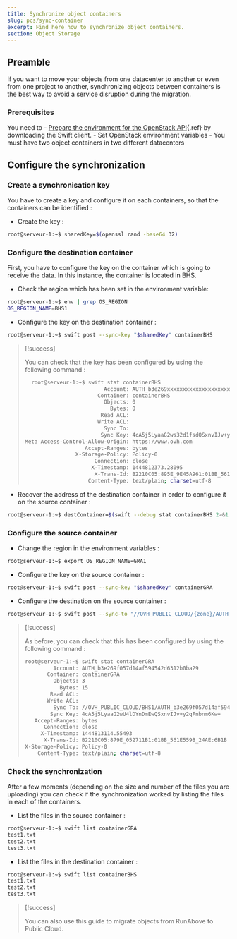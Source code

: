 ```yaml
---
title: Synchronize object containers
slug: pcs/sync-container
excerpt: Find here how to synchronize object containers.
section: Object Storage
---
```



## Preamble
If you want to move your objects from one datacenter to another or even from one project to another, synchronizing objects between containers is the best way to avoid a service disruption during the migration.


### Prerequisites
You need to -  [Prepare the environment for the OpenStack API](../platform/public-cloud/prepare_the_environment_for_using_the_openstack_api/guide.en-asia.md){.ref} by downloading the Swift client. -  Set OpenStack environment variables -  You must have two object containers in two different datacenters


## Configure the synchronization

### Create a synchronisation key
You have to create a key and configure it on each containers, so that the containers can be identified :

- Create the key :


```bash
root@serveur-1:~$ sharedKey=$(openssl rand -base64 32)
```


### Configure the destination container
First, you have to configure the key on the container which is going to receive the data. In this instance, the container is located in BHS.

- Check the region which has been set in the environment variable:


```bash
root@serveur-1:~$ env | grep OS_REGION
OS_REGION_NAME=BHS1
```

- Configure the key on the destination container :


```bash
root@serveur-1:~$ swift post --sync-key "$sharedKey" containerBHS
```



> [!success]
>
> You can check that the key has been configured by using the following command :
> 
> ```bash
>   root@serveur-1:~$ swift stat containerBHS
>                          Account: AUTH_b3e269xxxxxxxxxxxxxxxxxxxx2b0ba29
>                        Container: containerBHS
>                          Objects: 0
>                            Bytes: 0
>                         Read ACL:
>                        Write ACL:
>                          Sync To:
>                         Sync Key: 4cA5j5LyaaG2ws32d1fsdQSxnvIJv+y2qFnbnm6Kw=
> Meta Access-Control-Allow-Origin: https://www.ovh.com
>                    Accept-Ranges: bytes
>                 X-Storage-Policy: Policy-0
>                       Connection: close
>                      X-Timestamp: 1444812373.28095
>                       X-Trans-Id: B2210C05:895E_9E45A961:01BB_561E52E1_16A3:5298
>                     Content-Type: text/plain; charset=utf-8
> ```
>
- Recover the address of the destination container in order to configure it on the source container :


```bash
root@serveur-1:~$ destContainer=$(swift --debug stat containerBHS 2>&1 | grep 'curl -i.*storage' | awk '{ print $4 }')
```


### Configure the source container
- Change the region in the environment variables :


```bash
root@serveur-1:~$ export OS_REGION_NAME=GRA1
```

- Configure the key on the source container :


```bash
root@serveur-1:~$ swift post --sync-key "$sharedKey" containerGRA
```

- Configure the destination on the source container :


```bash
root@serveur-1:~$ swift post --sync-to "//OVH_PUBLIC_CLOUD/{zone}/AUTH_account/containerDest" containerGRA
```



> [!success]
>
> As before, you can check that this has been configured by using the following command :
> 
> ```bash
> root@serveur-1:~$ swift stat containerGRA
>          Account: AUTH_b3e269f057d14af594542d6312b0ba29
>        Container: containerGRA
>          Objects: 3
>            Bytes: 15
>         Read ACL:
>        Write ACL:
>          Sync To: //OVH_PUBLIC_CLOUD/BHS1/AUTH_b3e269f057d14af594542d6312b0ba29/containerBHS
>         Sync Key: 4cA5j5LyaaG2wU4lDYnDmEwQSxnvIJv+y2qFnbnm6Kw=
>    Accept-Ranges: bytes
>       Connection: close
>      X-Timestamp: 1444813114.55493
>       X-Trans-Id: B2210C05:879E_052711B1:01BB_561E559B_24AE:6B1B
> X-Storage-Policy: Policy-0
>     Content-Type: text/plain; charset=utf-8
> ```
>

### Check the synchronization
After a few moments (depending on the size and number of the files you are uploading) you can check if the synchronization worked by listing the files in each of the containers.

- List the files in the source container :


```bash
root@serveur-1:~$ swift list containerGRA
test1.txt
test2.txt
test3.txt
```

- List the files in the destination container :


```bash
root@serveur-1:~$ swift list containerBHS
test1.txt
test2.txt
test3.txt
```



> [!success]
>
> You can also use this guide to migrate objects from RunAbove to Public Cloud.
> 